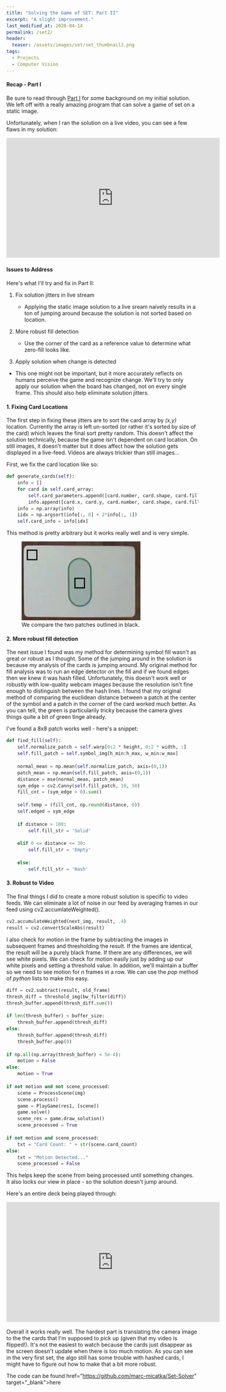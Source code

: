 ```yaml
---
title: "Solving the Game of SET: Part II"
excerpt: "A slight improvement."
last_modified_at: 2020-04-14
permalink: /set2/
header:
  teaser: /assets/images/set/set_thumbnail2.png
tags: 
  - Projects
  - Computer Vision
---
```


#### Recap - Part I
Be sure to read through <a href="/set/" target="_blank">Part I</a> for some background on my initial solution.
We left off with a really amazing program that can solve a game of set on a static image.

Unfortunately, when I ran the solution on a live video, you can see a few flaws in my solution:  

<iframe width="560" height="315" src="https://www.youtube.com/embed/3HQy8-wSRLc" frameborder="0" allow="accelerometer; autoplay; encrypted-media; gyroscope; picture-in-picture" allowfullscreen></iframe>

#### Issues to Address

Here's what I'll try and fix in Part II:
1. Fix solution jitters in live stream
   * Applying the static image solution to a live sream naively results in a ton of jumping around because the solution is not sorted based on location. 

2. More robust fill detection
   * Use the corner of the card as a reference value to determine what zero-fill looks like.

3. Apply solution when change is detected
  * This one might not be important, but it more accurately reflects on humans perceive the game and recognize change. We'll try to only apply our solution when the board has changed, not on every single frame. This should also help eliminate solution jitters.


#### 1. Fixing Card Locations
The first step in fixing these jitters are to sort the card array by *(x,y)* location. Currently the array is left un-sorted (or rather it's sorted by size of the card) which leaves the final sort pretty random. This doesn't affect the solution technically, because the game isn't dependent on card location. On still images, it doesn't matter but it does affect how the solution gets displayed in a live-feed. Videos are always trickier than still images...

First, we fix the card location like so:
```python
def generate_cards(self):
    info = []
    for card in self.card_array:
        self.card_parameters.append([card.number, card.shape, card.fill, card.color])
        info.append([card.x, card.y, card.number, card.shape, card.fill, card.color])
    info = np.array(info)
    iidx = np.argsort(info[:, 0] + 2*info[:, 1])
    self.card_info = info[idx]
```
This method is pretty arbitrary but it works really well and is very simple.

<figure class = "align-right">
    <a href="/assets/images/set/hash_or_empty.jpg"><img src="/assets/images/set/hash_or_empty.jpg"></a>
    <figcaption>We compare the two patches outlined in black.</figcaption>
</figure>

#### 2. More robust fill detection
The next issue I found was my method for determining symbol fill wasn't as great or robust as I thought. Some of the jumping around in the solution is because my analysis of the cards is jumping around. My original method for fill analysis was to run an edge detector on the fill and if we found edges then we knew it was hash filled.
Unfortunately, this doesn't work well or robustly with low-quality webcam images because the resolution isn't fine enough to distinguish between the hash lines. I found that my original method of comparing the euclidean distance between a patch at the center of the symbol and a patch in the corner of the card worked much better.
As you can tell, the green is particularily tricky because the camera gives things quite a bit of green tinge already.

I've found a 8x8 patch works well - here's a snippet:
```python
def find_fill(self):
    self.normalize_patch = self.warp[0:2 * height, 0:2 * width, :]
    self.fill_patch = self.symbol_img[h_min:h_max, w_min:w_max]

    normal_mean = np.mean(self.normalize_patch, axis=(0,1))
    patch_mean = np.mean(self.fill_patch, axis=(0,1))
    distance = mse(normal_mean, patch_mean)
    sym_edge = cv2.Canny(self.fill_patch, 10, 50)
    fill_cnt = (sym_edge > 0).sum()

    self.temp = (fill_cnt, np.round(distance, 0))
    self.edged = sym_edge

    if distance > 100:
        self.fill_str = 'Solid'

    elif 0 <= distance <= 30:
        self.fill_str = 'Empty'

    else:
        self.fill_str = 'Hash'
```
#### 3. Robust to Video
The final things I did to create a more robust solution is specific to video feeds.
We can eliminate a lot of noise in our feed by averaging frames in our feed using cv2.accumlateWeighted().
```python
cv2.accumulateWeighted(next_img, result, .4)
result = cv2.convertScaleAbs(result)
```
I also check for motion in the frame by subtracting the images in subsequent frames and thresholding the result. If the frames are identical, the result will be a purely black frame. If there are any differences, we will see white pixels. We can check for motion easily just by adding up our white pixels and setting a threshold value. In addition, we'll maintain a buffer so we need to see motion for *n* frames in a row. We can use the *pop* method of *python* lists to make this easy. 

```python
diff = cv2.subtract(result, old_frame)
thresh_diff = threshold_img(bw_filter(diff))
thresh_buffer.append(thresh_diff.sum())

if len(thresh_buffer) < buffer_size:
    thresh_buffer.append(thresh_diff)
else:
    thresh_buffer.append(thresh_diff)
    thresh_buffer.pop(0)

if np.all(np.array(thresh_buffer) < 5e-4):
    motion = False
else:
    motion = True

if not motion and not scene_processed:
    scene = ProcessScene(img)
    scene.process()
    game = PlayGame(res1, [scene])
    game.solve()
    scene_res = game.draw_solution()
    scene_processed = True

if not motion and scene_processed:
    txt = "Card Count: " + str(scene.card_count)
else:
    txt = "Motion Detected..."
    scene_processed = False   
```

This helps keep the scene from being processed until something changes. It also locks our view in place - so the solution doesn't jump around.

Here's an entire deck being played through:
<iframe width="560" height="315" src="https://youtu.be/FbIoB2_1Iyk" title="YouTube video player" frameborder="0" allow="accelerometer; autoplay; clipboard-write; encrypted-media; gyroscope; picture-in-picture" allowfullscreen></iframe>

Overall it works really well. The hardest part is translating the camera image to the the cards that I'm supposed to pick up (given that my video is flipped!). It's not the easiest to watch because the cards just disappear as the screen doesn't update when there is too much motion. As you can see in the very first set, the algo still has some trouble with hashed cards, I might have to figure out how to make that a bit more robust.

The code can be found href="https://github.com/marc-micatka/Set-Solver" target="_blank">here</a>


